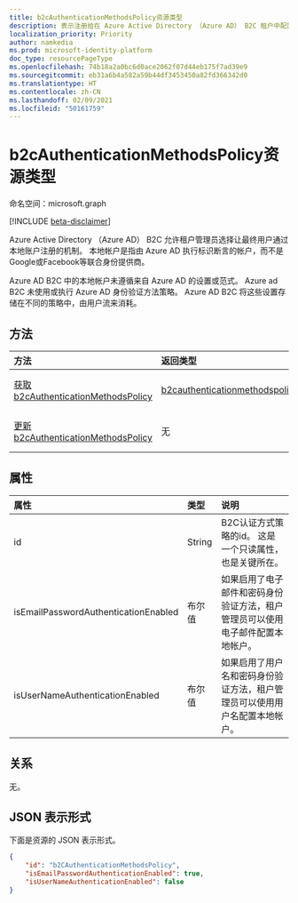 ```yaml
---
title: b2cAuthenticationMethodsPolicy资源类型
description: 表示注册给在 Azure Active Directory （Azure AD） B2C 租户中配置的用户的本地帐户身份验证方法。
localization_priority: Priority
author: namkedia
ms.prod: microsoft-identity-platform
doc_type: resourcePageType
ms.openlocfilehash: 74b18a2a0bc6d0ace2062f07d44eb175f7ad39e9
ms.sourcegitcommit: eb31a6b4a582a59b44df3453450a82fd366342d0
ms.translationtype: HT
ms.contentlocale: zh-CN
ms.lasthandoff: 02/09/2021
ms.locfileid: "50161759"
---
```

# <a name="b2cauthenticationmethodspolicy-resource-type"></a>b2cAuthenticationMethodsPolicy资源类型

命名空间：microsoft.graph

[!INCLUDE [beta-disclaimer](../../includes/beta-disclaimer.md)]

Azure Active Directory （Azure AD） B2C 允许租户管理员选择让最终用户通过本地账户注册的机制。 本地帐户是指由 Azure AD 执行标识断言的帐户，而不是Google或Facebook等联合身份提供商。

Azure AD B2C 中的本地帐户未遵循来自 Azure AD 的设置或范式。 Azure ad B2C 未使用或执行 Azure AD 身份验证方法策略。 Azure AD B2C 将这些设置存储在不同的策略中，由用户流来消耗。

## <a name="methods"></a>方法

| 方法       | 返回类型 | Description |
|:-------------|:------------|:------------|
| [获取 b2cAuthenticationMethodsPolicy](../api/b2cauthenticationmethodspolicy-get.md) | [b2cauthenticationmethodspolicy](b2cauthenticationmethodspolicy.md) | 读取 **b2cauthenticationmethodspolicy** 对象的属性。 |
| [更新 b2cAuthenticationMethodsPolicy](../api/b2cauthenticationmethodspolicy-update.md) | 无 | 更新 **b2cauthenticationmethodspolicy** 对象的属性。 |

## <a name="properties"></a>属性

| 属性     | 类型        | 说明 |
|:-------------|:------------|:------------|
|id|String|B2C认证方式策略的id。 这是一个只读属性，也是关键所在。|
|isEmailPasswordAuthenticationEnabled|布尔值|如果启用了电子邮件和密码身份验证方法，租户管理员可以使用电子邮件配置本地帐户。|
|isUserNameAuthenticationEnabled|布尔值|如果启用了用户名和密码身份验证方法，租户管理员可以使用用户名配置本地帐户。|

## <a name="relationships"></a>关系

无。

## <a name="json-representation"></a>JSON 表示形式

下面是资源的 JSON 表示形式。

<!-- {
  "blockType": "resource",
  "optionalProperties": [

  ],
  "@odata.type": "microsoft.graph.b2cAuthenticationMethodsPolicy",
  "keyProperty": "id"
}-->

```json
{
    "id": "b2CAuthenticationMethodsPolicy",
    "isEmailPasswordAuthenticationEnabled": true,
    "isUserNameAuthenticationEnabled": false
}
```

<!-- uuid: 16cd6b66-4b1a-43a1-adaf-3a886856ed98
2019-02-04 14:57:30 UTC -->
<!-- {
  "type": "#page.annotation",
  "description": "b2cAuthenticationMethodsPolicy resource",
  "keywords": "",
  "section": "documentation",
  "tocPath": ""
}-->
